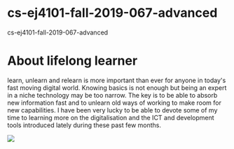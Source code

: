 # cs-ej4101-fall-2019-067-advanced
cs-ej4101-fall-2019-067-advanced

# About lifelong learner
learn, unlearn and relearn is more important than ever for anyone in today's fast moving digital world. Knowing basics is not enough but being an expert in a niche technology may be too narrow. The key is to be able to absorb new information fast and to unlearn old ways of working to make room for new capabilities. I have been very lucky to be able to devote some of my time to learning more on the digitalisation and the ICT and development tools introduced lately during these past few months.

![](https://upload.wikimedia.org/wikipedia/commons/5/56/Tiger.50.jpg)
